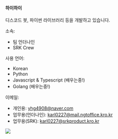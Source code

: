 #### 하이하이
디스코드 봇, 파이썬 라이브러리 등을 개발하고 있습니다.

소속: 
- 팀 언더나인
- SRK Crew

사용 언어: 
- Korean
- Python
- Javascript & Typescript (배우는중!)
- Golang (배우는중!)

이메일: 
- 개인용: yhg4908@naver.com
- 업무용(언더나인): karl0227@mail.ngtoffice.kro.kr
- 업무용(SRK): karl0227@srkproduct.kro.kr

![](https://github-readme-stats.vercel.app/api?username=yhg4908&show_icons=true&theme=dracula)
